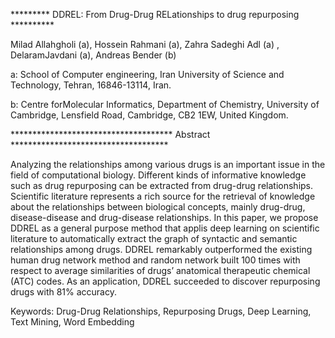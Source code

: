 *********  DDREL: From Drug-Drug RELationships to drug repurposing  **********

Milad Allahgholi (a), Hossein Rahmani (a), Zahra Sadeghi Adl (a) , DelaramJavdani (a), Andreas Bender (b)

a: School of Computer engineering, Iran University of Science and Technology, Tehran, 16846-13114, Iran.

b: Centre forMolecular Informatics, Department of Chemistry, University of Cambridge, Lensfield Road, Cambridge, CB2 1EW, United Kingdom.

*************************************  Abstract  ************************************

Analyzing the relationships among various drugs is an important issue in the field of computational biology.
Different kinds of informative knowledge such as drug repurposing can be extracted from drug-drug relationships.
Scientific literature represents a rich source for the retrieval of knowledge about the relationships between
biological concepts, mainly drug-drug, disease-disease and drug-disease relationships. In this paper, we propose DDREL
as a general purpose method that applis deep learning on scientific literature to automatically extract the graph of
syntactic and semantic relationships among drugs. DDREL remarkably outperformed the existing human drug network 
method and random network built 100 times with respect to average similarities of drugs’ anatomical therapeutic
chemical (ATC) codes. As an application, DDREL succeeded to discover repurposing drugs with 81% accuracy.

Keywords: Drug-Drug Relationships, Repurposing Drugs, Deep Learning, Text Mining, Word Embedding


